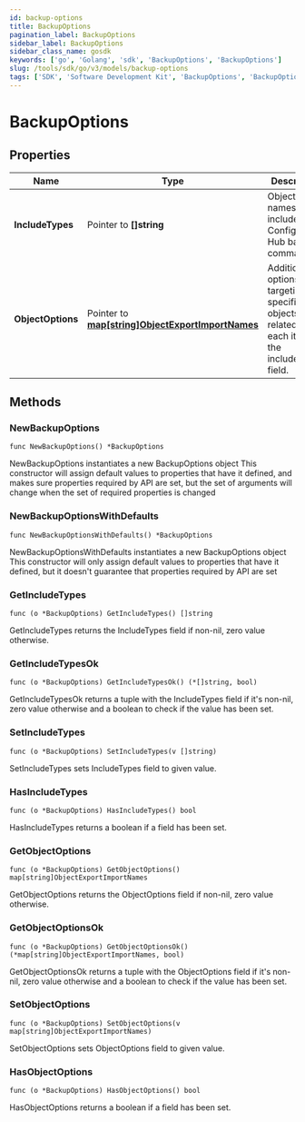 ```yaml
---
id: backup-options
title: BackupOptions
pagination_label: BackupOptions
sidebar_label: BackupOptions
sidebar_class_name: gosdk
keywords: ['go', 'Golang', 'sdk', 'BackupOptions', 'BackupOptions']
slug: /tools/sdk/go/v3/models/backup-options
tags: ['SDK', 'Software Development Kit', 'BackupOptions', 'BackupOptions']
---
```


# BackupOptions

## Properties

| Name | Type | Description | Notes |
| --- | --- | --- | --- |
| **IncludeTypes** | Pointer to **[]string** | Object type names to be included in a Configuration Hub backup command. | [optional] |
| **ObjectOptions** | Pointer to [**map[string]ObjectExportImportNames**](object-export-import-names) | Additional options targeting specific objects related to each item in the includeTypes field. | [optional] |

## Methods

### NewBackupOptions

`func NewBackupOptions() *BackupOptions`

NewBackupOptions instantiates a new BackupOptions object This constructor will assign default values to properties that have it defined, and makes sure properties required by API are set, but the set of arguments will change when the set of required properties is changed

### NewBackupOptionsWithDefaults

`func NewBackupOptionsWithDefaults() *BackupOptions`

NewBackupOptionsWithDefaults instantiates a new BackupOptions object This constructor will only assign default values to properties that have it defined, but it doesn't guarantee that properties required by API are set

### GetIncludeTypes

`func (o *BackupOptions) GetIncludeTypes() []string`

GetIncludeTypes returns the IncludeTypes field if non-nil, zero value otherwise.

### GetIncludeTypesOk

`func (o *BackupOptions) GetIncludeTypesOk() (*[]string, bool)`

GetIncludeTypesOk returns a tuple with the IncludeTypes field if it's non-nil, zero value otherwise and a boolean to check if the value has been set.

### SetIncludeTypes

`func (o *BackupOptions) SetIncludeTypes(v []string)`

SetIncludeTypes sets IncludeTypes field to given value.

### HasIncludeTypes

`func (o *BackupOptions) HasIncludeTypes() bool`

HasIncludeTypes returns a boolean if a field has been set.

### GetObjectOptions

`func (o *BackupOptions) GetObjectOptions() map[string]ObjectExportImportNames`

GetObjectOptions returns the ObjectOptions field if non-nil, zero value otherwise.

### GetObjectOptionsOk

`func (o *BackupOptions) GetObjectOptionsOk() (*map[string]ObjectExportImportNames, bool)`

GetObjectOptionsOk returns a tuple with the ObjectOptions field if it's non-nil, zero value otherwise and a boolean to check if the value has been set.

### SetObjectOptions

`func (o *BackupOptions) SetObjectOptions(v map[string]ObjectExportImportNames)`

SetObjectOptions sets ObjectOptions field to given value.

### HasObjectOptions

`func (o *BackupOptions) HasObjectOptions() bool`

HasObjectOptions returns a boolean if a field has been set.
